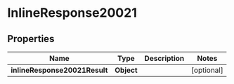 # InlineResponse20021

## Properties
Name | Type | Description | Notes
------------ | ------------- | ------------- | -------------
**inlineResponse20021Result** | **Object** |  |  [optional]
